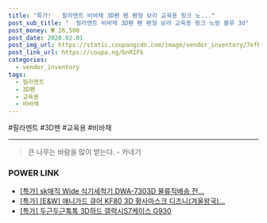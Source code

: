```yaml
--- 
title: "특가!   필라멘트 비바채 3D펜 펜 펜형 보라 교육용 핑크 노..." 
post_sub_title: "  필라멘트 비바채 3D펜 펜 펜형 보라 교육용 핑크 노랑 블루 3d" 
post_money: ₩ 26,500 
post_date: 2020.02.01 
post_img_url: https://static.coupangcdn.com/image/vendor_inventory/7efb/96fa8c9847afca687b893fb92173a9d2d3e9d9fd24799e09c545e41fcd3c.jpg 
post_link_url: https://coupa.ng/bnRIFk 
categories: 
  - vendor_inventory 
tags: 
  - 필라멘트 
  - 3D펜 
  - 교육용 
  - 비바채 
--- 
```

  #필라멘트 #3D펜 #교육용 #비바채 
<hr> 

> 큰 나무는 바람을 많이 받는다. - 카네기 


### POWER LINK

* <a href="https://blog.naver.com/santokki14/221793011090" target="_blank">[특가] sk매직 Wide 식기세척기 DWA-7303D 물류직배송 전...</a>
* <a href="https://blog.naver.com/sakai111/221789181196" target="_blank">[특가] [E&W] 애니가드 큐어 KF80 3D 황사마스크 디즈니(겨울왕국)...</a>
* <a href="https://blog.naver.com/santokki14/221793038060" target="_blank">[특가] 두근두근톡톡 3D하드 갤럭시S7케이스 G930</a>
